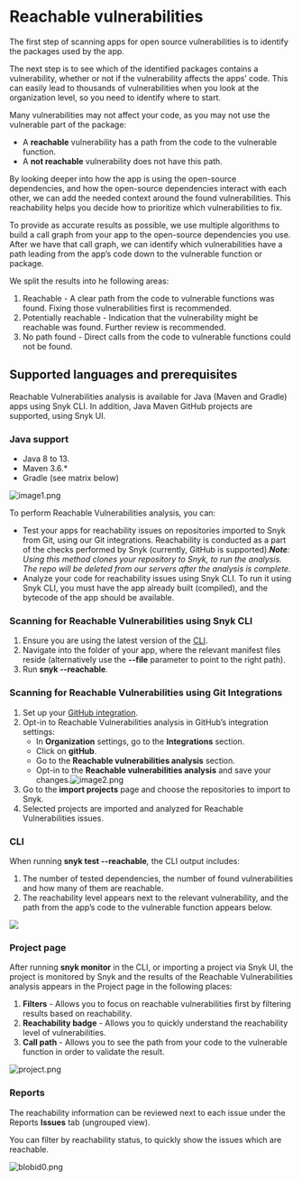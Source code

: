 # Reachable vulnerabilities

The first step of scanning apps for open source vulnerabilities is to identify the packages used by the app.

The next step is to see which of the identified packages contains a vulnerability, whether or not if the vulnerability affects the apps’ code. This can easily lead to thousands of vulnerabilities when you look at the organization level, so you need to identify where to start.

Many vulnerabilities may not affect your code, as you may not use the vulnerable part of the package:

* A **reachable** vulnerability has a path from the code to the vulnerable function.
* A **not reachable** vulnerability does not have this path. 

By looking deeper into how the app is using the open-source dependencies, and how the open-source dependencies interact with each other, we can add the needed context around the found vulnerabilities. This reachability helps you decide how to prioritize which vulnerabilities to fix.

To provide as accurate results as possible, we use multiple algorithms to build a call graph from your app to the open-source dependencies you use. After we have that call graph, we can identify which vulnerabilities have a path leading from the app’s code down to the vulnerable function or package.

We split the results into he following areas:

1. Reachable - A clear path from the code to vulnerable functions was found. Fixing those vulnerabilities first is recommended.
2. Potentially reachable - Indication that the vulnerability might be reachable was found. Further review is recommended.
3. No path found - Direct calls from the code to vulnerable functions could not be found.

## Supported languages and prerequisites

Reachable Vulnerabilities analysis is available for Java \(Maven and Gradle\) apps using Snyk CLI. In addition, Java Maven GitHub projects are supported, using Snyk UI.

### Java support

* Java 8 to 13.
* Maven 3.6.\*
* Gradle \(see matrix below\)

![image1.png](https://support.snyk.io/hc/article_attachments/360016028857/image1.png)

To perform Reachable Vulnerabilities analysis, you can:

* Test your apps for reachability issues on repositories imported to Snyk from Git, using our Git integrations. Reachability is conducted as a part of the checks performed by Snyk \(currently, GitHub is supported\)._**Note**: Using this method clones your repository to Snyk, to run the analysis. The repo will be deleted from our servers after the analysis is complete._
* Analyze your code for reachability issues using Snyk CLI. To run it using Snyk CLI, you must have the app already built \(compiled\), and the bytecode of the app should be available.

### Scanning for Reachable Vulnerabilities using Snyk CLI

1. Ensure you are using the latest version of the [CLI](https://www.npmjs.com/package/snyk).
2. Navigate into the folder of your app, where the relevant manifest files reside \(alternatively use the **--file** parameter to point to the right path\).
3. Run **snyk --reachable**_._

### Scanning for Reachable Vulnerabilities using Git Integrations

1. Set up your [GitHub integration](https://docs.snyk.io/integrations/git-repository-scm-integrations/github-integration).
2. Opt-in to Reachable Vulnerabilities analysis in GitHub’s integration settings:
   * In **Organization** settings, go to the **Integrations** section.
   * Click on **gitHub**.
   * Go to the **Reachable vulnerabilities analysis** section.
   * Opt-in to the **Reachable vulnerabilities analysis** and save your changes.![image2.png](https://support.snyk.io/hc/article_attachments/360016029197/image2.png)
3. Go to the **import projects** page and choose the repositories to import to Snyk.
4. Selected projects are imported and analyzed for Reachable Vulnerabilities issues.

### CLI

When running **snyk test --reachable**_,_ the CLI output includes:

1. The number of tested dependencies, the number of found vulnerabilities and how many of them are reachable.
2. The reachability level appears next to the relevant vulnerability, and the path from the app’s code to the vulnerable function appears below.

![](https://support.snyk.io/hc/article_attachments/360009576797/Screen_Shot_2020-06-30_at_12.59.23.png)

### Project page

After running **snyk monitor** in the CLI, or importing a project via Snyk UI, the project is monitored by Snyk and the results of the Reachable Vulnerabilities analysis appears in the Project page in the following places:

1. **Filters** - Allows you to focus on reachable vulnerabilities first by filtering results based on reachability.
2. **Reachability badge** - Allows you to quickly understand the reachability level of vulnerabilities.
3. **Call path** - Allows you to see the path from your code to the vulnerable function in order to validate the result.

![project.png](https://support.snyk.io/hc/article_attachments/360010114097/project.png)

### Reports

The reachability information can be reviewed next to each issue under the Reports **Issues** tab \(ungrouped view\).

You can filter by reachability status, to quickly show the issues which are reachable.

![blobid0.png](https://support.snyk.io/hc/article_attachments/360011831897/blobid0.png)

